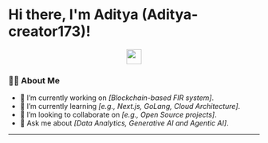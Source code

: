 # Hi there, I'm Aditya (Aditya-creator173)! 

<p align="center">
  <img src="https://raw.githubusercontent.com/ABS-NXT/ABS-NXT/main/assets/hi.gif" height="30px"/>
</p>

### 👨‍💻 About Me

- 🔭 I’m currently working on *[Blockchain-based FIR system]*.
- 🌱 I’m currently learning *[e.g., Next.js, GoLang, Cloud Architecture]*.
- 👯 I’m looking to collaborate on *[e.g., Open Source projects]*.
- 💬 Ask me about *[Data Analytics, Generative AI and Agentic AI]*.
  

---
